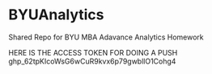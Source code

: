 # BYUAnalytics
Shared Repo for BYU MBA Adavance Analytics Homework

HERE IS THE ACCESS TOKEN FOR DOING A PUSH  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